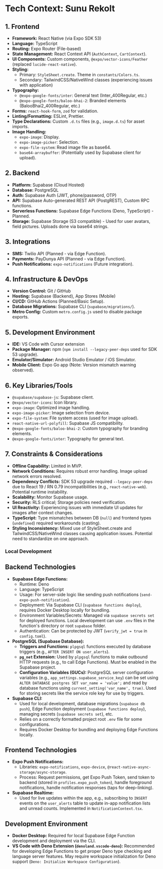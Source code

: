 # Tech Context: Sunu Rekolt

## 1. Frontend

*   **Framework:** React Native (via Expo SDK 53)
*   **Language:** TypeScript
*   **Routing:** Expo Router (File-based)
*   **State Management:** React Context API (`AuthContext`, `CartContext`).
*   **UI Components:** Custom components, `@expo/vector-icons/Feather` (replaced `lucide-react-native`).
*   **Styling:** 
    *   Primary: `StyleSheet.create`. Theme in `constants/Colors.ts`.
    *   Secondary: TailwindCSS/NativeWind classes (experiencing issues with application)
*   **Typography:**
    *   `@expo-google-fonts/inter`: General text (Inter_400Regular, etc.)
    *   `@expo-google-fonts/baloo-bhai-2`: Branded elements (BalooBhai2_400Regular, etc.)
*   **Forms:** `react-hook-form`, `zod` for validation.
*   **Linting/Formatting:** ESLint, Prettier.
*   **Type Declarations:** Custom `.d.ts` files (e.g., `image.d.ts`) for asset imports.
*   **Image Handling:**
    *   `expo-image`: Display.
    *   `expo-image-picker`: Selection.
    *   `expo-file-system`: Read image file as base64.
    *   `base64-arraybuffer`: (Potentially used by Supabase client for upload).

## 2. Backend

*   **Platform:** Supabase (Cloud Hosted)
*   **Database:** PostgreSQL
*   **Auth:** Supabase Auth (JWT, phone/password, OTP)
*   **API:** Supabase Auto-generated REST API (PostgREST), Custom RPC functions.
*   **Serverless Functions:** Supabase Edge Functions (Deno, TypeScript) - Planned.
*   **Storage:** Supabase Storage (S3 compatible) - Used for user avatars, field pictures. Uploads done via base64 strings.

## 3. Integrations

*   **SMS:** Twilio API (Planned - via Edge Function).
*   **Payments:** PayDunya API (Planned - via Edge Function).
*   **Push Notifications:** `expo-notifications` (Future integration).

## 4. Infrastructure & DevOps

*   **Version Control:** Git / GitHub
*   **Hosting:** Supabase (Backend), App Stores (Mobile)
*   **CI/CD:** GitHub Actions (Planned/Basic Setup).
*   **Database Migrations:** Supabase CLI (`supabase/migrations/`).
*   **Metro Config:** Custom `metro.config.js` used to disable package exports.

## 5. Development Environment

*   **IDE:** VS Code with Cursor extension
*   **Package Manager:** npm (`npm install --legacy-peer-deps` used for SDK 53 upgrade).
*   **Emulator/Simulator:** Android Studio Emulator / iOS Simulator.
*   **Mobile Client:** Expo Go app (Note: Version mismatch warning observed).

## 6. Key Libraries/Tools

*   `@supabase/supabase-js`: Supabase client.
*   `@expo/vector-icons`: Icon library.
*   `expo-image`: Optimized image handling.
*   `expo-image-picker`: Image selection from device.
*   `expo-file-system`: File system access (used for image upload).
*   `react-native-url-polyfill`: Supabase JS compatibility.
*   `@expo-google-fonts/baloo-bhai-2`: Custom typography for branding elements.
*   `@expo-google-fonts/inter`: Typography for general text.

## 7. Constraints & Considerations

*   **Offline Capability:** Limited in MVP.
*   **Network Conditions:** Requires robust error handling. Image upload network errors resolved.
*   **Dependency Conflicts:** SDK 53 upgrade required `--legacy-peer-deps` due to React 19 / RN 0.79 incompatibilities (e.g., `react-native-web`). Potential runtime instability.
*   **Scalability:** Monitor Supabase usage.
*   **Security:** RLS critical; Storage policies need verification.
*   **UI Reactivity:** Experiencing issues with immediate UI updates for images after context changes.
*   **TypeScript:** Type mismatches between DB (`null`) and frontend types (`undefined`) required workarounds (casting).
*   **Styling Inconsistency:** Mixed use of StyleSheet.create and TailwindCSS/NativeWind classes causing application issues. Potential need to standardize on one approach.

### Local Development 

## Backend Technologies

*   **Supabase Edge Functions:**
    *   Runtime: Deno
    *   Language: TypeScript
    *   Usage: For server-side logic like sending push notifications (`send-expo-push-notification`).
    *   Deployment: Via Supabase CLI (`supabase functions deploy`), requires Docker Desktop locally for bundling.
    *   Environment Variables/Secrets: Managed via `supabase secrets set` for deployed functions. Local development can use `.env` files in the function's directory or root `supabase` folder.
    *   Authentication: Can be protected by JWT (`verify_jwt = true` in `config.toml`).
*   **PostgreSQL (Supabase Database):**
    *   **Triggers and Functions:** `plpgsql` functions executed by database triggers (e.g., `AFTER INSERT ON user_alerts`).
    *   **`pg_net` Extension:** Used by `plpgsql` functions to make outbound HTTP requests (e.g., to call Edge Functions). Must be enabled in the Supabase project.
    *   **Configuration Variables (GUCs):** PostgreSQL server configuration variables (e.g., `app_settings.supabase_service_key`) can be set using `ALTER DATABASE postgres SET var_name = 'value';` and read by database functions using `current_setting('var_name', true)`. Used for storing secrets like the service role key for use by triggers.
*   **Supabase CLI:**
    *   Used for local development, database migrations (`supabase db push`), Edge Function deployment (`supabase functions deploy`), managing secrets (`supabase secrets set`), etc.
    *   Relies on a correctly formatted project root `.env` file for some configurations.
    *   Requires Docker Desktop for bundling and deploying Edge Functions locally.

## Frontend Technologies

*   **Expo Push Notifications:**
    *   Libraries: `expo-notifications`, `expo-device`, `@react-native-async-storage/async-storage`.
    *   Process: Request permissions, get Expo Push Token, send token to backend (stored in `profiles.expo_push_token`), handle foreground notifications, handle notification responses (taps for deep-linking).
*   **Supabase Realtime:**
    *   Used for live updates within the app, e.g., subscribing to `INSERT` events on the `user_alerts` table to update in-app notification lists and unread counts. Implemented in `NotificationContext.tsx`.

## Development Environment
*   **Docker Desktop:** Required for local Supabase Edge Function development and deployment via the CLI.
*   **VS Code with Deno Extension (`denoland.vscode-deno`):** Recommended for developing Edge Functions to get proper Deno type checking and language server features. May require workspace initialization for Deno support (`Deno: Initialize Workspace Configuration`). 